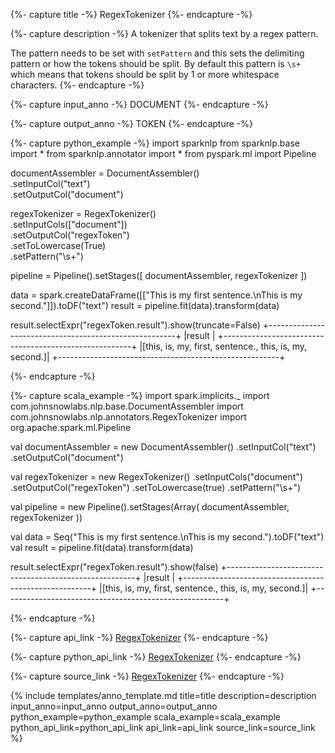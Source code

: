 {%- capture title -%}
RegexTokenizer
{%- endcapture -%}

{%- capture description -%}
A tokenizer that splits text by a regex pattern.

The pattern needs to be set with `setPattern` and this sets the delimiting pattern or how the tokens should be split.
By default this pattern is `\s+` which means that tokens should be split by 1 or more whitespace characters.
{%- endcapture -%}

{%- capture input_anno -%}
DOCUMENT
{%- endcapture -%}

{%- capture output_anno -%}
TOKEN
{%- endcapture -%}

{%- capture python_example -%}
import sparknlp
from sparknlp.base import *
from sparknlp.annotator import *
from pyspark.ml import Pipeline

documentAssembler = DocumentAssembler() \
    .setInputCol("text") \
    .setOutputCol("document")

regexTokenizer = RegexTokenizer() \
    .setInputCols(["document"]) \
    .setOutputCol("regexToken") \
    .setToLowercase(True) \
    .setPattern("\\s+")

pipeline = Pipeline().setStages([
      documentAssembler,
      regexTokenizer
    ])

data = spark.createDataFrame([["This is my first sentence.\nThis is my second."]]).toDF("text")
result = pipeline.fit(data).transform(data)

result.selectExpr("regexToken.result").show(truncate=False)
+-------------------------------------------------------+
|result                                                 |
+-------------------------------------------------------+
|[this, is, my, first, sentence., this, is, my, second.]|
+-------------------------------------------------------+

{%- endcapture -%}

{%- capture scala_example -%}
import spark.implicits._
import com.johnsnowlabs.nlp.base.DocumentAssembler
import com.johnsnowlabs.nlp.annotators.RegexTokenizer
import org.apache.spark.ml.Pipeline

val documentAssembler = new DocumentAssembler()
  .setInputCol("text")
  .setOutputCol("document")

val regexTokenizer = new RegexTokenizer()
  .setInputCols("document")
  .setOutputCol("regexToken")
  .setToLowercase(true)
  .setPattern("\\s+")

val pipeline = new Pipeline().setStages(Array(
    documentAssembler,
    regexTokenizer
  ))

val data = Seq("This is my first sentence.\nThis is my second.").toDF("text")
val result = pipeline.fit(data).transform(data)

result.selectExpr("regexToken.result").show(false)
+-------------------------------------------------------+
|result                                                 |
+-------------------------------------------------------+
|[this, is, my, first, sentence., this, is, my, second.]|
+-------------------------------------------------------+

{%- endcapture -%}

{%- capture api_link -%}
[RegexTokenizer](https://nlp.johnsnowlabs.com/api/com/johnsnowlabs/nlp/annotators/RegexTokenizer)
{%- endcapture -%}

{%- capture python_api_link -%}
[RegexTokenizer](/api/python/reference/autosummary/python/sparknlp/annotator/token/regex_tokenizer/index.html#sparknlp.annotator.token.regex_tokenizer.RegexTokenizer)
{%- endcapture -%}

{%- capture source_link -%}
[RegexTokenizer](https://github.com/JohnSnowLabs/spark-nlp/tree/master/src/main/scala/com/johnsnowlabs/nlp/annotators/RegexTokenizer.scala)
{%- endcapture -%}

{% include templates/anno_template.md
title=title
description=description
input_anno=input_anno
output_anno=output_anno
python_example=python_example
scala_example=scala_example
python_api_link=python_api_link
api_link=api_link
source_link=source_link
%}